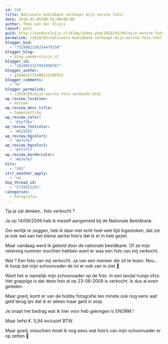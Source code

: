 ```yaml
---
id: 310
title: Nationale beeldbank verkoopt mijn eerste foto!
date: 2010-03-05T00:54:00+00:00
author: Theo van der Sluijs
layout: post
guid: http://vandersluijs.nl/blog/index.php/2010/03/05/mijn-eerste-foto-verkoc/
permalink: /2010/03/nationale-beeldbank-verkoopt-mijn-eerste-foto.html
blogger_bid:
  - "7319082336334478150"
blogger_blog:
  - blog.vandersluijs.nl
blogger_id:
  - "1018053327091990767"
blogger_author:
  - g104814725400115166555
blogger_comments:
  - "0"
blogger_permalink:
  - /2010/03/mijn-eerste-foto-verkocht.html
wp_review_location:
  - bottom
wp_review_desc_title:
  - Samenvatting
wp_review_color:
  - '#1e73be'
wp_review_fontcolor:
  - '#555555'
wp_review_bgcolor1:
  - '#e7e7e7'
wp_review_bgcolor2:
  - '#ffffff'
wp_review_bordercolor:
  - '#e7e7e7'
hits:
  - "592"
itrr_another_apply:
  - 'no'
dsq_thread_id:
  - "5719521291"
categories:
  - Fotografie
---
```

Tja je zal denken.. foto verkocht ?

Ja op 14/09/2006 heb ik mezelf aangemeld bij de Nationale Beeldbank.

Om eerlijk te zeggen, heb ik daar niet echt heel veel tijd ingestoken, dat zie je ook wel aan het kleine aantal foto’s dat ik er in heb gezet.

Maar vandaag werd ik gebeld door de nationale beeldbank. Of ze mijn rekening nummer mochten hebben want er was een foto van mij verkocht.<!--more-->


  
Wat ? Een foto van mij verkocht. Ja van een meneer die zit te lezen. Nou… ik hoop dat mijn schoonvader de lol er ook van in ziet 🙂

Want het is namelijk mijn schoonvader op de foto. In een landal huisje ofzo. Het grappige is dat deze foto al op 23-06-2009 is verkocht. Is dus al even geleden.

Maar goed, komt er van de hobby fotografie ten minste ook nog eens wat geld terug ipv dat ik er alleen maar geld in stop.

Je snapt het bedrag wat ik hier voor heb gekregen is ENORM !

Maar liefst €. 5,94 inclusief BTW.

Maar goed, misschien moet ik nog eens wat foto’s van mijn schoonvader er op zetten 🙂